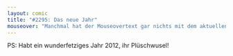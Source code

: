 ```yaml
---
layout: comic
title: "#2295: Das neue Jahr"
mouseover: "Manchmal hat der Mouseovertext gar nichts mit dem aktuellen Comic zu tun."
---
```


PS:
Habt ein wunderfetziges Jahr 2012, ihr Plüschwusel!
